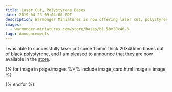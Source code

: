 ```yaml
---
title: Laser Cut, Polystyrene Bases
date: 2019-04-23 09:04:00 EDT
description: Warmonger Miniatures is now offering laser cut, polystyrene bases for sale.
images:
  - warmonger-miniatures.com/store/bases/b1.5bx20x40-3
tags: Announcements
---
```

I was able to successfully laser cut some 1.5mm thick 20×40mm bases out of black polystyrene, and I am pleased to announce that they are now available in the [store](/store/bases).

{% for image in page.images %}{% include image_card.html image = image %}

{% endfor %}